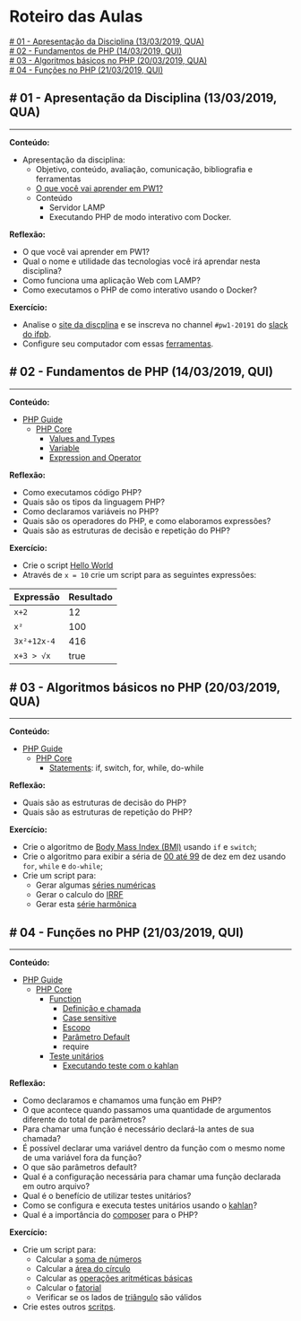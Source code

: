 # Roteiro das Aulas

[\# 01 - Apresentação da Disciplina (13/03/2019, QUA)](#-01---apresentação-da-disciplina-13032019-qua)<br>
[\# 02 - Fundamentos de PHP (14/03/2019, QUI)](#-02---fundamentos-de-php-14032019-qui)<br>
[\# 03 - Algoritmos básicos no PHP (20/03/2019, QUA)](#-03---algoritmos-básicos-no-php-20032019-qua)<br>
[\# 04 - Funções no PHP (21/03/2019, QUI)](#-04---funções-no-php-21032019-qui)<br>

## \# 01 - Apresentação da Disciplina (13/03/2019, QUA)

---

**Conteúdo:**

- Apresentação da disciplina:
  - Objetivo, conteúdo, avaliação, comunicação, bibliografia e ferramentas
  - [O que você vai aprender em PW1?](http://slides.com/luizcarlos/o-que-vou-aprender-em-pw1#/)
  - Conteúdo
    - Servidor LAMP
    - Executando PHP de modo interativo com Docker.

**Reflexão:**

- O que você vai aprender em PW1?
- Qual o nome e utilidade das tecnologias você irá aprendar nesta disciplina?
- Como funciona uma aplicação Web com LAMP?
- Como executamos o PHP de como interativo usando o Docker?

**Exercício:**

- Analise o [site da discplina](https://ifpb.github.io/pw1/) e se inscreva no channel `#pw1-20191` do [slack do ifpb](https://ifpb.slack.com).
- Configure seu computador com essas [ferramentas](TOOLS.md).

## \# 02 - Fundamentos de PHP (14/03/2019, QUI)

---

**Conteúdo:**

- [PHP Guide](https://ifpb.github.io/php-guide/)
  - [PHP Core](https://ifpb.github.io/php-guide/core/)
    - [Values and Types](https://ifpb.github.io/php-guide/core/values-and-types/)
    - [Variable](https://ifpb.github.io/php-guide/core/variable/)
    - [Expression and Operator](https://ifpb.github.io/php-guide/core/expression-and-operator/)

**Reflexão:**

- Como executamos código PHP?
- Quais são os tipos da linguagem PHP?
- Como declaramos variáveis no PHP?
- Quais são os operadores do PHP, e como elaboramos expressões?
- Quais são as estruturas de decisão e repetição do PHP?

**Exercício:**

- Crie o script [Hello World](https://ifpb.github.io/php-exercises/core/basic/hello/)
- Através de `x = 10` crie um script para as seguintes expressões:

| Expressão   | Resultado |
| ----------- | --------- |
| `x+2`       | 12        |
| `x²`        | 100       |
| `3x²+12x-4` | 416       |
| `x+3 > √x`  | true      |

## \# 03 - Algoritmos básicos no PHP (20/03/2019, QUA)

---

**Conteúdo:**

- [PHP Guide](https://ifpb.github.io/php-guide/)
  - [PHP Core](https://ifpb.github.io/php-guide/core/)
    - [Statements](https://ifpb.github.io/php-guide/core/statements/): if, switch, for, while, do-while

**Reflexão:**

- Quais são as estruturas de decisão do PHP?
- Quais são as estruturas de repetição do PHP?

**Exercício:**

- Crie o algoritmo de [Body Mass Index (BMI)](https://ifpb.github.io/php-exercises/core/basic/bmi/) usando `if` e `switch`;
- Crie o algoritmo para exibir a séria de [00 até 99](https://ifpb.github.io/php-exercises/core/basic/numbers/) de dez em dez usando `for`, `while` e `do-while`;
- Crie um script para:
  - Gerar algumas [séries numéricas](https://ifpb.github.io/php-exercises/core/basic/numbers/)
  - Gerar o calculo do [IRRF](https://ifpb.github.io/php-exercises/core/basic/irrf-2017/)
  - Gerar esta [série harmônica](https://ifpb.github.io/php-exercises/core/basic/harmonic-series/)

## \# 04 - Funções no PHP (21/03/2019, QUI)

---

**Conteúdo:**

- [PHP Guide](https://ifpb.github.io/php-guide/)
  - [PHP Core](https://ifpb.github.io/php-guide/core/)
    - [Function](https://ifpb.github.io/php-guide/core/function/)
      - [Definição e chamada](https://ifpb.github.io/php-guide/core/function/#definition)
      - [Case sensitive](https://ifpb.github.io/php-guide/core/function/#case-insensitive)
      - [Escopo](https://ifpb.github.io/php-guide/core/function/#scope)
      - [Parâmetro Default](https://ifpb.github.io/php-guide/core/function/#default-argument-values)
      - require
    - [Teste unitários](https://phptherightway.com/#testing)
      - [Executando teste com o kahlan]()

**Reflexão:**

- Como declaramos e chamamos uma função em PHP?
- O que acontece quando passamos uma quantidade de argumentos diferente do total de parâmetros?
- Para chamar uma função é necessário declará-la antes de sua chamada?
- É possível declarar uma variável dentro da função com o mesmo nome de uma variável fora da função?
- O que são parâmetros default?
- Qual é a configuração necessária para chamar uma função declarada em outro arquivo?
- Qual é o benefício de utilizar testes unitários?
- Como se configura e executa testes unitários usando o [kahlan](https://kahlan.github.io/docs/index.html)?
- Qual é a importância do [composer](http://getcomposer.org/) para o PHP?

**Exercício:**

- Crie um script para:
  - Calcular a [soma de números](https://ifpb.github.io/php-exercises/core/function/sum/)
  - Calcular a [área do círculo](https://ifpb.github.io/php-exercises/core/function/area-of-circle/)
  - Calcular as [operações aritméticas básicas](https://ifpb.github.io/php-exercises/core/function/calc/)
  - Calcular o [fatorial](https://ifpb.github.io/php-exercises/core/function/factorial/)
  - Verificar se os lados de [triângulo](https://ifpb.github.io/php-exercises/core/function/triangle-checker/) são válidos
- Crie estes outros [scritps](https://ifpb.github.io/php-exercises/core/#function).

<!--
## \# 05 - (27/03/2019, QUA)
---

## \# 06 - (28/03/2019, QUI)
---

## \# 07 - (03/04/2019, QUA)
---

## \# 08 - (04/04/2019, QUI)
---

## \# 09 - (10/04/2019, QUA)
---

## \# 10 - (11/04/2019, QUI)
---

## \# 11 - (17/04/2019, QUA)
---

## \# 12 - (24/04/2019, QUA)
---

## \# 13 - (25/04/2019, QUI)
---

## \# 14 - (02/05/2019, QUI)
---

## \# 15 - (08/05/2019, QUA)
---

## \# 16 - (09/05/2019, QUI)
---

## \# 17 - (15/05/2019, QUA)
---

## \# 18 - (16/05/2019, QUI)
---

## \# 19 - (22/05/2019, QUA)
---

## \# 20 - (23/05/2019, QUI)
---

## \# 21 - (29/05/2019, QUA)
---

## \# 22 - (30/05/2019, QUI)
---

## \# 23 - (05/06/2019, QUA)
---

## \# 24 - (06/06/2019, QUI)
---

## \# 25 - (12/06/2019, QUA)
---

## \# 26 - (13/06/2019, QUI)
---

## \# 27 - (19/06/2019, QUA)
---

## \# 28 - (26/06/2019, QUA)
---

## \# 29 - (27/06/2019, QUI)
---

## \# 30 - (07/08/2019, QUA)
---

## \# 31 - (08/08/2019, QUI)
---

## \# 32 - (10/08/2019, SÁB)
---

## \# 33 - (14/08/2019, QUA)
---

## \# 34 - (15/08/2019, QUI)
---

## \# 35 - (21/08/2019, QUA)
---

## \# 36 - (22/08/2019, QUI)
---

## \# 37 - (27/08/2019, TER)
---

## \# 38 - (28/08/2019, QUA)
---

## \# 39 - (29/08/2019, QUI)
---

## \# 40 - (04/09/2019, QUA)
--- -->
